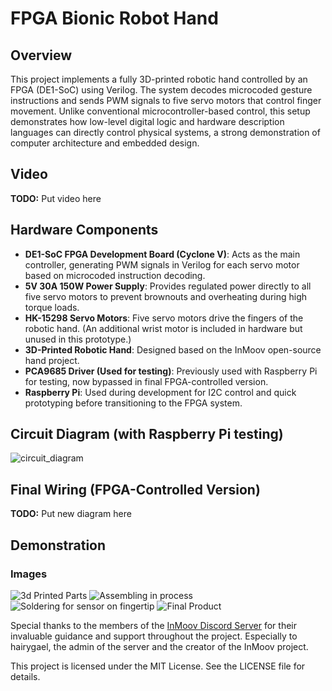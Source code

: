 # FPGA Bionic Robot Hand

## Overview

This project implements a fully 3D-printed robotic hand controlled by an FPGA (DE1-SoC) using Verilog. The system decodes microcoded gesture instructions and sends PWM signals to five servo motors that control finger movement. Unlike conventional microcontroller-based control, this setup demonstrates how low-level digital logic and hardware description languages can directly control physical systems, a strong demonstration of computer architecture and embedded design.

## Video

**TODO:** Put video here

## Hardware Components

- **DE1-SoC FPGA Development Board (Cyclone V)**: Acts as the main controller, generating PWM signals in Verilog for each servo motor based on microcoded instruction decoding.
- **5V 30A 150W Power Supply**: Provides regulated power directly to all five servo motors to prevent brownouts and overheating during high torque loads.
- **HK-15298 Servo Motors**: Five servo motors drive the fingers of the robotic hand. (An additional wrist motor is included in hardware but unused in this prototype.)
- **3D-Printed Robotic Hand**: Designed based on the InMoov open-source hand project.
- **PCA9685 Driver (Used for testing)**: Previously used with Raspberry Pi for testing, now bypassed in final FPGA-controlled version.
- **Raspberry Pi**: Used during development for I2C control and quick prototyping before transitioning to the FPGA system.

## Circuit Diagram (with Raspberry Pi testing)

![circuit_diagram](images/circuit_diagram.jpg)

## Final Wiring (FPGA-Controlled Version)

**TODO:** Put new diagram here

## Demonstration

### Images

![3d Printed Parts](images/image1.jpg)
![Assembling in process](images/image2.jpg)
![Soldering for sensor on fingertip](images/image3.jpg)
![Final Product](images/image4.jpg)

Special thanks to the members of the [InMoov Discord Server](https://discord.gg/FKJ6GSEwHr) for their invaluable guidance and support throughout the project. Especially to hairygael, the admin of the server and the creator of the InMoov project.

This project is licensed under the MIT License. See the LICENSE file for details.
